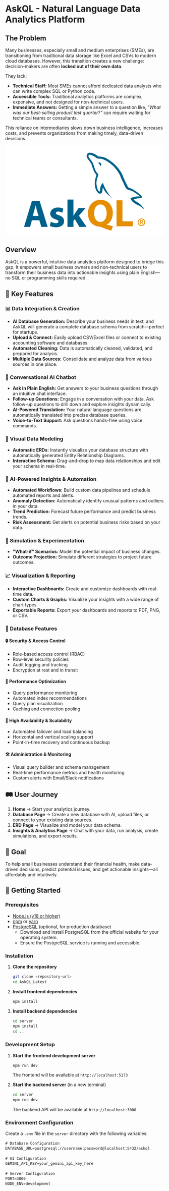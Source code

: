 # AskQL - Natural Language Data Analytics Platform

## The Problem

Many businesses, especially small and medium enterprises (SMEs), are transitioning from traditional data storage like Excel and CSVs to modern cloud databases. However, this transition creates a new challenge: decision-makers are often **locked out of their own data**.

They lack:
- **Technical Staff:** Most SMEs cannot afford dedicated data analysts who can write complex SQL or Python code.
- **Accessible Tools:** Traditional analytics platforms are complex, expensive, and not designed for non-technical users.
- **Immediate Answers:** Getting a simple answer to a question like, *"What was our best-selling product last quarter?"* can require waiting for technical teams or consultants.

This reliance on intermediaries slows down business intelligence, increases costs, and prevents organizations from making timely, data-driven decisions.

![AskQL Logo](src/assets/askql_logo_rect.png)

## Overview

AskQL is a powerful, intuitive data analytics platform designed to bridge this gap. It empowers small business owners and non-technical users to transform their business data into actionable insights using plain English—no SQL or programming skills required.

## 🚀 Key Features

### 📊 Data Integration & Creation
- **AI Database Generation:** Describe your business needs in text, and AskQL will generate a complete database schema from scratch—perfect for startups.
- **Upload & Connect:** Easily upload CSV/Excel files or connect to existing accounting software and databases.
- **Automated Cleaning:** Data is automatically cleaned, validated, and prepared for analysis.
- **Multiple Data Sources:** Consolidate and analyze data from various sources in one place.

### 💬 Conversational AI Chatbot
- **Ask in Plain English:** Get answers to your business questions through an intuitive chat interface.
- **Follow-up Questions:** Engage in a conversation with your data. Ask follow-up questions to drill down and explore insights dynamically.
- **AI-Powered Translation:** Your natural language questions are automatically translated into precise database queries.
- **Voice-to-Text Support:** Ask questions hands-free using voice commands.

### 🎨 Visual Data Modeling
- **Automatic ERDs:** Instantly visualize your database structure with automatically generated Entity Relationship Diagrams.
- **Interactive Schema:** Drag-and-drop to map data relationships and edit your schema in real-time.

### 🤖 AI-Powered Insights & Automation
- **Automated Workflows:** Build custom data pipelines and schedule automated reports and alerts.
- **Anomaly Detection:** Automatically identify unusual patterns and outliers in your data.
- **Trend Prediction:** Forecast future performance and predict business trends.
- **Risk Assessment:** Get alerts on potential business risks based on your data.

### 🔬 Simulation & Experimentation
- **"What-if" Scenarios:** Model the potential impact of business changes.
- **Outcome Projection:** Simulate different strategies to project future outcomes.

### 📈 Visualization & Reporting
- **Interactive Dashboards:** Create and customize dashboards with real-time data.
- **Custom Charts & Graphs:** Visualize your insights with a wide range of chart types.
- **Exportable Reports:** Export your dashboards and reports to PDF, PNG, or CSV.

### 🎯 Database Features

#### 🔒 Security & Access Control
- Role-based access control (RBAC)
- Row-level security policies
- Audit logging and tracking
- Encryption at rest and in transit

#### 🚀 Performance Optimization
- Query performance monitoring
- Automated index recommendations
- Query plan visualization
- Caching and connection pooling

#### 🔄 High Availability & Scalability
- Automated failover and load balancing
- Horizontal and vertical scaling support
- Point-in-time recovery and continuous backup

#### 🛠 Administration & Monitoring
- Visual query builder and schema management
- Real-time performance metrics and health monitoring
- Custom alerts with Email/Slack notifications

## 🛤️ User Journey

1.  **Home** → Start your analytics journey.
2.  **Database Page** → Create a new database with AI, upload files, or connect to your existing data sources.
3.  **ERD Page** → Visualize and model your data schema.
4.  **Insights & Analytics Page** → Chat with your data, run analysis, create simulations, and export results.

## 🎯 Goal

To help small businesses understand their financial health, make data-driven decisions, predict potential issues, and get actionable insights—all affordably and intuitively.

## 🚀 Getting Started

### Prerequisites

- [Node.js (v18 or higher)](https://nodejs.org/)
- [npm](https://www.npmjs.com/) or [yarn](https://yarnpkg.com/)
- [PostgreSQL](https://www.postgresql.org/download/) (optional, for production database)
  - Download and install PostgreSQL from the official website for your operating system.
  - Ensure the PostgreSQL service is running and accessible.

### Installation

1.  **Clone the repository**
    ````bash
    git clone <repository-url>
    cd AskQL_Latest
    ````

2.  **Install frontend dependencies**
    ````bash
    npm install
    ````

3.  **Install backend dependencies**
    ````bash
    cd server
    npm install
    cd ..
    ````

### Development Setup

1.  **Start the frontend development server**
    ````bash
    npm run dev
    ````
    The frontend will be available at `http://localhost:5173`

2.  **Start the backend server** (in a new terminal)
    ````bash
    cd server
    npm run dev
    ````
    The backend API will be available at `http://localhost:3000`

### Environment Configuration

Create a `.env` file in the `server` directory with the following variables:

````env
# Database Configuration
DATABASE_URL=postgresql://username:password@localhost:5432/askql

# AI Configuration
GEMINI_API_KEY=your_gemini_api_key_here

# Server Configuration
PORT=3000
NODE_ENV=development